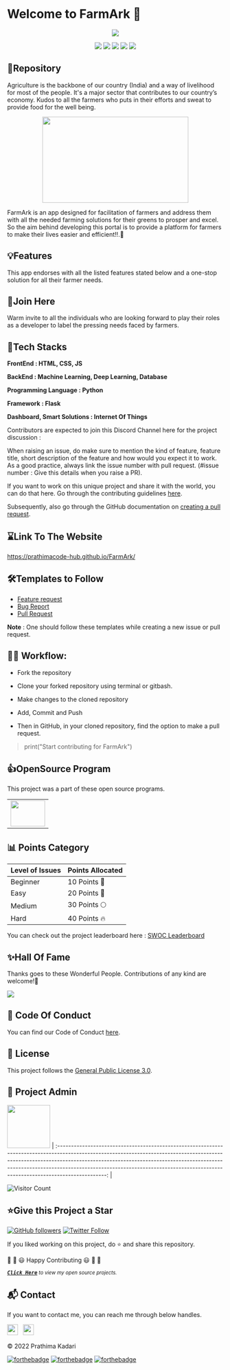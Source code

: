 # Welcome to FarmArk 👋

<p align="center">
<img src="https://github.com/prathimacode-hub/prathimacode-hub/blob/main/CoverPhotos/FarmArk.png"></a>
</p>

<p align="center">
<a href="https://github.com/prathimacode-hub"><img src="https://img.shields.io/badge/PRs-welcome-brightgreen.svg?style=flat&logo=github"></a> 
<a href="https://github.com/prathimacode-hub"><img src="https://img.shields.io/badge/Open%20Source-%F0%9F%A4%8D-Green"></a> 
<a href="https://github.com/prathimacode-hub"><img src="https://img.shields.io/static/v1.svg?label=Contributions&message=Welcome&color=0059b3&style=flat-square"></a>
<a href="https://github.com/prathimacode-hub/FarmArk/graphs/contributors"><img src="https://img.shields.io/github/contributors-anon/prathimacode-hub/FarmArk"></a>
<a href="https://github.com/prathimacode-hub"><img src="https://img.shields.io/maintenance/yes/2022"></a>
</p> 


<h2>📌Repository</h2>

Agriculture is the backbone of our country (India) and a way of livelihood for most of the people. It's a major sector that contributes to our country’s economy. Kudos to all the farmers who puts in their efforts and sweat to provide food for the well being. 


<p align="center">
<img src="https://github.com/prathimacode-hub/FarmArk/blob/main/Readme_Assets/Agriculture.jpg" width=340px height=200px>
</p>


FarmArk is an app designed for facilitation of farmers and address them with all the needed farming solutions for their greens to prosper and excel. So the aim behind developing this portal is to provide a platform for farmers to make their lives easier and efficient!!.🚀 


<h2>💡Features</h2>

This app endorses with all the listed features stated below and a one-stop solution for all their farmer needs.


<h2>🙌Join Here</h2>

 Warm invite to all the individuals who are looking forward to play their roles as a developer to label the pressing needs faced by farmers. 
 

<h2>🔑Tech Stacks</h2>


**FrontEnd : HTML, CSS, JS**

**BackEnd : Machine Learning, Deep Learning, Database**

**Programming Language : Python**

**Framework : Flask**

**Dashboard, Smart Solutions : Internet Of Things**


Contributors are expected to join this Discord Channel here for the project discussion : 


When raising an issue, do make sure to mention the kind of feature, feature title, short description of the feature and how would you expect it to work. As a good practice, always link the issue number with pull request. (#issue number : Give this details when you raise a PR).

If you want to work on this unique project and share it with the world, you can do that here. 
Go through the contributing guidelines [here](https://github.com/prathimacode-hub/FarmArk/blob/main/CONTRIBUTING.md).

Subsequently, also go through the GitHub documentation on [creating a pull request](https://help.github.com/en/github/collaborating-with-issues-and-pull-requests/creating-a-pull-request).


<h2>⌛Link To The Website</h2>

https://prathimacode-hub.github.io/FarmArk/


<h2>🛠Templates to Follow</h2>

- [Feature request](https://github.com/prathimacode-hub/FarmArk/blob/main/.github/issue_template/feature_request.md)
- [Bug Report](https://github.com/prathimacode-hub/FarmArk/blob/main/.github/issue_template/bug_report.md)
- [Pull Request](https://github.com/prathimacode-hub/FarmArk/blob/main/.github/pullrequest_template.md)

**Note** : One should follow these templates while creating a new issue or pull request.


<h2>👨‍💻 Workflow:</h2>

- Fork the repository

- Clone your forked repository using terminal or gitbash.

- Make changes to the cloned repository

- Add, Commit and Push

- Then in GitHub, in your cloned repository, find the option to make a pull request. 

> print("Start contributing for FarmArk")


<h2>👍OpenSource Program</h2>

This project was a part of these open source programs.

<table>
<tr>
 <td>
<a href="https://github.com/prathimacode-hub"><img src="https://github.com/prathimacode-hub/prathimacode-hub/blob/main/OpenSource%20Programs/Script%20Winter%20Of%20Code/Script%20Winter%20Of%20Code.jpg" width=80px height=60px /></a>
 </td>
</tr>
</table>


<h2> 📊 Points Category</h2>

| Level of Issues | Points Allocated |
| - | - |
| Beginner | 10 Points 🔰|
| Easy | 20 Points 🌱|
| Medium | 30 Points 🌕|
| Hard | 40 Points 🔥 |

You can check out the project leaderboard here : [SWOC Leaderboard](https://github.com/prathimacode-hub/FarmArk/blob/main/.github/swoc_leaderboard.md)


<h2>✨Hall Of Fame</h2>   

Thanks goes to these Wonderful People. Contributions of any kind are welcome!🚀 

<!-- ALL-CONTRIBUTORS-LIST:START - Do not remove or modify this section -->
<!-- prettier-ignore-start -->
<!-- markdownlint-disable -->

<a href="https://github.com/prathimacode-hub/FarmArk/graphs/contributors">
  <img src="https://contrib.rocks/image?repo=prathimacode-hub/FarmArk" />
</a>

<!-- markdownlint-enable -->
<!-- prettier-ignore-end -->
<!-- ALL-CONTRIBUTORS-LIST:END -->


<h2>📜 Code Of Conduct</h2>

You can find our Code of Conduct [here](https://github.com/prathimacode-hub/FarmArk/blob/main/CODE_OF_CONDUCT.md).


<h2>📝 License</h2>  

This project follows the [General Public License 3.0](https://github.com/prathimacode-hub/FarmArk/blob/main/LICENSE).


<h2>🙂 Project Admin</h2>

<a href="https://github.com/prathimacode-hub"><img src="https://github.com/prathimacode-hub/prathimacode-hub/blob/main/Prathima%20updated%20profile%20pic.jpg" width=100px height=100px /></a>
| :------------------------------------------------------------------------------------------------------------------------------------------------------------------------------------------------------------------------------------------------------------------------------------------------------------------------------------------: |

![Visitor Count](https://profile-counter.glitch.me/{prathimacode-hub}/count.svg)


<h2>⭐Give this Project a Star</h2>

[![GitHub followers](https://img.shields.io/github/followers/prathimacode-hub.svg?label=Follow%20@prathimacode-hub&style=social)](https://github.com/prathimak88/)  [![Twitter Follow](https://img.shields.io/twitter/follow/prathimak88?style=social)](https://twitter.com/prathimak88)

If you liked working on this project, do ⭐ and share this repository.

🎉 🎊 😃 Happy Contributing 😃 🎊 🎉

<!-- <sup><kbd>***[Click Here](https://github.com/prathimacode-hub/prathimacode-hub/blob/main/Projects/OpenSource-Projects.md)***</kbd> *to view my open source projects and</sup>*  <sup><kbd>***[Get In](https://github.com/prathimacode-hub/prathimacode-hub/blob/main/GitHub%20Projects/Learning-Projects.md)***</kbd> *for learning projects.</sup>* <br>
</td> -->

<sup><kbd>***[Click Here](https://github.com/prathimacode-hub/prathimacode-hub/blob/main/GitHub%20Projects/OpenSource-Projects.md)***</kbd> *to view my open source projects.</sup>* <br>


<h2>📬 Contact</h2>

If you want to contact me, you can reach me through below handles.

<a href="https://twitter.com/prathimak88"><img src="https://upload.wikimedia.org/wikipedia/fr/thumb/c/c8/Twitter_Bird.svg/1200px-Twitter_Bird.svg.png" width="25"></img></a>&nbsp;&nbsp; <a href="https://www.linkedin.com/in/prathima-kadari/"><img src="https://www.felberpr.com/wp-content/uploads/linkedin-logo.png" width="25"></img></a>

© 2022 Prathima Kadari


[![forthebadge](https://forthebadge.com/images/badges/built-with-love.svg)](https://forthebadge.com) [![forthebadge](https://forthebadge.com/images/badges/built-by-developers.svg)](https://forthebadge.com) [![forthebadge](https://forthebadge.com/images/badges/built-with-swag.svg)](https://forthebadge.com) 

